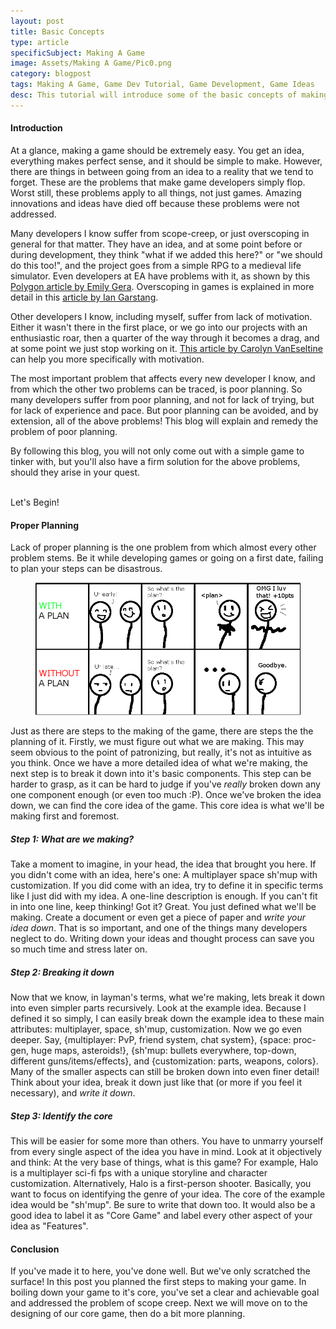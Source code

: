 ```yaml
---
layout: post
title: Basic Concepts
type: article
specificSubject: Making A Game
image: Assets/Making A Game/Pic0.png
category: blogpost
tags: Making A Game, Game Dev Tutorial, Game Development, Game Ideas
desc: This tutorial will introduce some of the basic concepts of making a game. Goes over planning and theorizing.
---
```

#### Introduction

At a glance, making a game should be extremely easy. You get an idea, everything makes perfect sense, and it should be simple to make. However, there are things in between going from an idea to a reality that we tend to forget. These are the problems that make game developers simply flop. Worst still, these problems apply to all things, not just games. Amazing innovations and ideas have died off because these problems were not addressed.

Many developers I know suffer from scope-creep, or just overscoping in general for that matter. They have an idea, and at some point before or during development, they think "what if we added this here?" or "we should do this too!", and the project goes from a simple RPG to a medieval life simulator. Even developers at EA have problems with it, as shown by this [Polygon article by Emily Gera](http://www.polygon.com/gaming/2012/8/13/3239083/battlefield-1942-was-a-textbook-example-of-over-scoping). Overscoping in games is explained in more detail in this [article by Ian Garstang](http://www.gamingdebugged.com/2013/01/12/the-over-scoping-game-designer-the-attack-of-the-feature-creep/).

Other developers I know, including myself, suffer from lack of motivation. Either it wasn't there in the first place, or we go into our projects with an enthusiastic roar, then a quarter of the way through it becomes a drag, and at some point we just stop working on it. [This article by Carolyn VanEseltine](http://www.gamasutra.com/blogs/CarolynVanEseltine/20150609/245543/Motivation_for_the_Solo_Indie_Game_Dev_with_commentary_by_yayfrens.php) can help you more specifically with motivation.

The most important problem that affects every new developer I know, and from which the other two problems can be traced, is poor planning. So many developers suffer from poor planning, and not for lack of trying, but for lack of experience and pace. But poor planning can be avoided, and by extension, all of the above problems! This blog will explain and remedy the problem of poor planning.

By following this blog, you will not only come out with a simple game to tinker with, but you'll also have a firm solution for the above problems, should they arise in your quest.

<br/>
Let's Begin!

#### Proper Planning

Lack of proper planning is the one problem from which almost every other problem stems. Be it while developing games or going on a first date, failing to plan your steps can be disastrous.

<figure>
	<img class="full-width" alt="" src="/Assets/Making A Game/Pic0.png"/>
</figure>

Just as there are steps to the making of the game, there are steps the the planning of it. Firstly, we must figure out what we are making. This may seem obvious to the point of patronizing, but really, it's not as intuitive as you think. Once we have a more detailed idea of what we're making, the next step is to break it down into it's basic components. This step can be harder to grasp, as it can be hard to judge if you've *really* broken down any one component enough (or even too much :P). Once we've broken the idea down, we can find the core idea of the game. This core idea is what we'll be making first and foremost.

##### Step 1: What are we making?

Take a moment to imagine, in your head, the idea that brought you here. If you didn't come with an idea, here's one: A multiplayer space sh'mup with customization. If you did come with an idea, try to define it in specific terms like I just did with my idea. A one-line description is enough. If you can't fit in into one line, keep thinking! Got it? Great. You just defined what we'll be making. Create a document or even get a piece of paper and *write your idea down*. That is so important, and one of the things many developers neglect to do. Writing down your ideas and thought process can save you so much time and stress later on.

##### Step 2: Breaking it down

Now that we know, in layman's terms, what we're making, lets break it down into even simpler parts recursively. Look at the example idea. Because I defined it so simply, I can easily break down the example idea to these main attributes: multiplayer, space, sh'mup, customization. Now we go even deeper. Say, {multiplayer: PvP, friend system, chat system}, {space: proc-gen, huge maps, asteroids!}, {sh'mup: bullets everywhere, top-down, different guns/items/effects}, and {customization: parts, weapons, colors}. Many of the smaller aspects can still be broken down into even finer detail! Think about your idea, break it down just like that (or more if you feel it necessary), and *write it down*.

##### Step 3: Identify the core

This will be easier for some more than others. You have to unmarry yourself from every single aspect of the idea you have in mind. Look at it objectively and think: At the very base of things, what is this game? For example, Halo is a multiplayer sci-fi fps with a unique storyline and character customization. Alternatively, Halo is a first-person shooter. Basically, you want to focus on identifying the genre of your idea. The core of the example idea would be "sh'mup". Be sure to write that down too. It would also be a good idea to label it as "Core Game" and label every other aspect of your idea as "Features".

#### Conclusion

If you've made it to here, you've done well. But we've only scratched the surface! In this post you planned the first steps to making your game. In boiling down your game to it's core, you've set a clear and achievable goal and addressed the problem of scope creep. Next we will move on to the designing of our core game, then do a bit more planning.